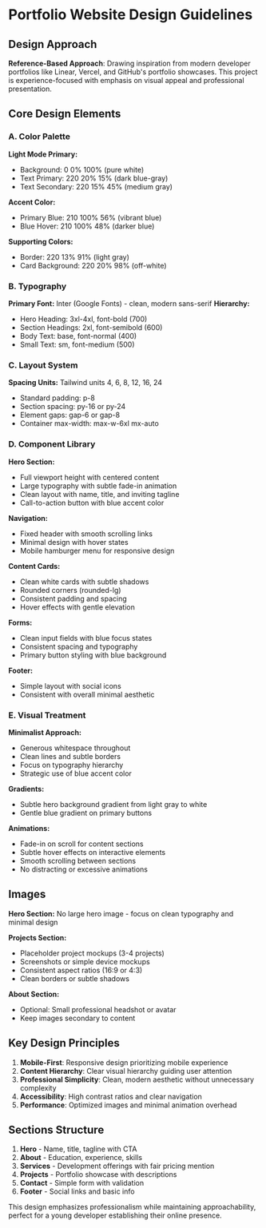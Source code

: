 # Portfolio Website Design Guidelines

## Design Approach
**Reference-Based Approach**: Drawing inspiration from modern developer portfolios like Linear, Vercel, and GitHub's portfolio showcases. This project is experience-focused with emphasis on visual appeal and professional presentation.

## Core Design Elements

### A. Color Palette
**Light Mode Primary:**
- Background: 0 0% 100% (pure white)
- Text Primary: 220 20% 15% (dark blue-gray)
- Text Secondary: 220 15% 45% (medium gray)

**Accent Color:**
- Primary Blue: 210 100% 56% (vibrant blue)
- Blue Hover: 210 100% 48% (darker blue)

**Supporting Colors:**
- Border: 220 13% 91% (light gray)
- Card Background: 220 20% 98% (off-white)

### B. Typography
**Primary Font:** Inter (Google Fonts) - clean, modern sans-serif
**Hierarchy:**
- Hero Heading: 3xl-4xl, font-bold (700)
- Section Headings: 2xl, font-semibold (600)
- Body Text: base, font-normal (400)
- Small Text: sm, font-medium (500)

### C. Layout System
**Spacing Units:** Tailwind units 4, 6, 8, 12, 16, 24
- Standard padding: p-8
- Section spacing: py-16 or py-24
- Element gaps: gap-6 or gap-8
- Container max-width: max-w-6xl mx-auto

### D. Component Library

**Hero Section:**
- Full viewport height with centered content
- Large typography with subtle fade-in animation
- Clean layout with name, title, and inviting tagline
- Call-to-action button with blue accent color

**Navigation:**
- Fixed header with smooth scrolling links
- Minimal design with hover states
- Mobile hamburger menu for responsive design

**Content Cards:**
- Clean white cards with subtle shadows
- Rounded corners (rounded-lg)
- Consistent padding and spacing
- Hover effects with gentle elevation

**Forms:**
- Clean input fields with blue focus states
- Consistent spacing and typography
- Primary button styling with blue background

**Footer:**
- Simple layout with social icons
- Consistent with overall minimal aesthetic

### E. Visual Treatment

**Minimalist Approach:**
- Generous whitespace throughout
- Clean lines and subtle borders
- Focus on typography hierarchy
- Strategic use of blue accent color

**Gradients:**
- Subtle hero background gradient from light gray to white
- Gentle blue gradient on primary buttons

**Animations:**
- Fade-in on scroll for content sections
- Subtle hover effects on interactive elements
- Smooth scrolling between sections
- No distracting or excessive animations

## Images

**Hero Section:** No large hero image - focus on clean typography and minimal design

**Projects Section:** 
- Placeholder project mockups (3-4 projects)
- Screenshots or simple device mockups
- Consistent aspect ratios (16:9 or 4:3)
- Clean borders or subtle shadows

**About Section:**
- Optional: Small professional headshot or avatar
- Keep images secondary to content

## Key Design Principles
1. **Mobile-First**: Responsive design prioritizing mobile experience
2. **Content Hierarchy**: Clear visual hierarchy guiding user attention
3. **Professional Simplicity**: Clean, modern aesthetic without unnecessary complexity
4. **Accessibility**: High contrast ratios and clear navigation
5. **Performance**: Optimized images and minimal animation overhead

## Sections Structure
1. **Hero** - Name, title, tagline with CTA
2. **About** - Education, experience, skills
3. **Services** - Development offerings with fair pricing mention
4. **Projects** - Portfolio showcase with descriptions
5. **Contact** - Simple form with validation
6. **Footer** - Social links and basic info

This design emphasizes professionalism while maintaining approachability, perfect for a young developer establishing their online presence.
